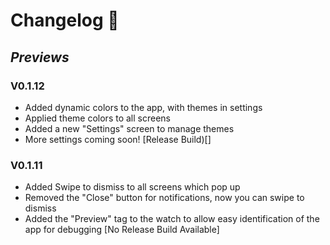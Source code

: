 # Changelog 🔨

## _Previews_

### V0.1.12
* Added dynamic colors to the app, with themes in settings
* Applied theme colors to all screens
* Added a new "Settings" screen to manage themes
* More settings coming soon!
[Release Build)[]


### V0.1.11
* Added Swipe to dismiss to all screens which pop up
* Removed the "Close" button for notifications, now you can swipe to dismiss
* Added the "Preview" tag to the watch to allow easy identification of the app for debugging
[No Release Build Available]